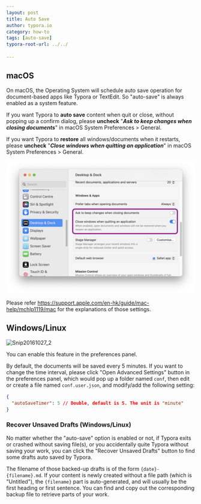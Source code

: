 ```yaml
---
layout: post
title: Auto Save
author: typora.io
category: how-to
tags: [auto-save]
typora-root-url: ../../

---
```


## macOS

On macOS, the Operating System will schedule auto save operation for document-based apps like Typora or TextEdit. So "auto-save" is always enabled as a system feature.

If you want Typora to **auto save** content when quit or close, without popping up a confirm dialog, please **uncheck** "***Ask to keep changes when closing documents***" in macOS System Preferences > General.

If you want Typora to **restore** all windows/documents when it restarts, please **uncheck** "***Close windows when quitting an application***" in macOS System Preferences > General.

![desktop-and-dock](/media/auto-save/desktop-and-dock.jpeg)

Please refer <https://support.apple.com/en-hk/guide/mac-help/mchlp1119/mac> for the explanations of those settings.

## Windows/Linux

 ![Snip20161027_2](/media/auto-save/Snip20161027_2.png)

You can enable this feature in the preferences panel.

By default, the documents will be saved every 5 minutes.  If you want to change the time interval, please click "Open Advanced Settings" button in the preferences panel, which would pop up a folder named `conf`, then edit or create a file named `conf.user.json`, and modify/add the following setting:

```json
{
  "autoSaveTimer": 5 // Double, default is 5. The unit is "minute"
}
```

### Recover Unsaved Drafts (Windows/Linux)

No matter whether the "auto-save" option is enabled or not, if Typora exits or crashed without saving file(s), or you accidentally quite Typora without saving your work, you can click the "Recover Unsaved Drafts" button to find some drafts auto saved by Typora.

The filename of those backed-up drafts is of the form `{date}-{filename}.md`. If your content is newly created without a file path (which is "Untitled"), the `{filename}` part is auto-generated, and will usually be the first heading or first sentence. You can find and copy out the corresponding backup file to retrieve parts of your work.

